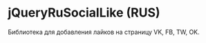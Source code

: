 jQueryRuSocialLike (RUS)
==================

Библиотека для добавления лайков на страницу VK, FB, TW, OK.
